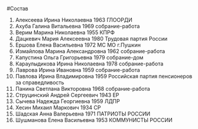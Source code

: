 #Состав
1. Алексеева Ирина Николаевна 1963 ГЛООРДИ
2. Ахуба Галина Витальевна 1969 собрание-работа
3. Верим Марина Николаевна 1955 КПРФ
4. Дацкевич Мария Алексеевна 1980 Трудовая партия России
5. Ершова Елена Васильевна 1972 МС МО г.Пушкин
6. Измайлова Марина Александровна 1962 собрание-работа
7. Капустина Ольга Григорьевна 1979 собрание-дом
8. Караулыдикова Ирина Николаевна 1978 собрание-работа
9. Лаврова Ирина Ивановна 1959 собрание-работа
10. Павлова Ирина Владимировна 1959 Российская партия пенсионеров за справедливость
11. Панина Светлана Викторовна 1968 собрание-работа
12. Струцинский Андрей Сергеевич 1943 ЕР
13. Сычева Надежда Георгиевна 1959 ЛДПР
14. Хесин Михаил Маркович 1934 СР
15. Шадская Анна Валерьевна 1971 ПАТРИОТЫ РОССИИ
16. Шушманова Елена Васильевна 1953 КОММУНИСТЫ РОССИИ
